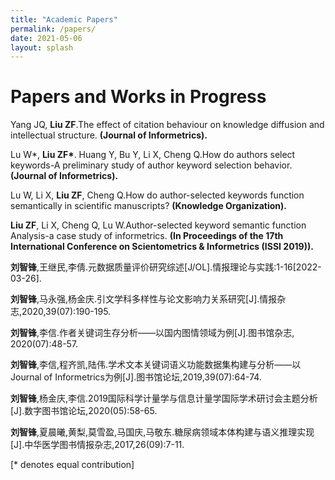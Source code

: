 ```yaml
---
title: "Academic Papers"
permalink: /papers/
date: 2021-05-06
layout: splash
---
```



# Papers and Works in Progress

Yang JQ, <b>Liu ZF</b>.The effect of citation behaviour on knowledge diffusion and intellectual structure.
<b>(Journal of Informetrics).</b>
 
Lu W*, <b>Liu ZF*</b>. Huang Y, Bu Y, Li X, Cheng Q.How do authors select keywords-A preliminary study of author keyword selection behavior.
<b>(Journal of Informetrics).</b>

Lu W, Li X, <b>Liu ZF</b>, Cheng Q.How do author-selected keywords function semantically in scientific manuscripts?
<b>(Knowledge Organization).</b>

<b>Liu ZF</b>, Li X, Cheng Q, Lu W.Author-selected keyword semantic function Analysis-a case study of informetrics.
<b>(In Proceedings of the 17th International Conference on Scientometrics & Informetrics (ISSI 2019)).</b>

<b>刘智锋</b>,王继民,李倩.元数据质量评价研究综述[J/OL].情报理论与实践:1-16[2022-03-26].

<b>刘智锋</b>,马永强,杨金庆.引文学科多样性与论文影响力关系研究[J].情报杂志,2020,39(07):190-195.

<b>刘智锋</b>,李信.作者关键词生存分析——以国内图情领域为例[J].图书馆杂志, 2020(07):48-57.

<b>刘智锋</b>,李信,程齐凯,陆伟.学术文本关键词语义功能数据集构建与分析——以Journal of Informetrics为例[J].图书馆论坛,2019,39(07):64-74.

<b>刘智锋</b>,杨金庆,李信.2019国际科学计量学与信息计量学国际学术研讨会主题分析[J].数字图书馆论坛,2020(05):58-65.

<b>刘智锋</b>,夏晨曦,黄梨,莫雪盈,马国庆,马敬东.糖尿病领域本体构建与语义推理实现[J].中华医学图书情报杂志,2017,26(09):7-11.


[\* denotes equal contribution]

